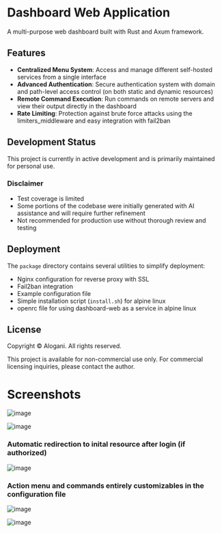# Dashboard Web Application

A multi-purpose web dashboard built with Rust and Axum framework.

## Features

- **Centralized Menu System**: Access and manage different self-hosted services from a single interface
- **Advanced Authentication**: Secure authentication system with domain and path-level access control (on both static and dynamic resources)
- **Remote Command Execution**: Run commands on remote servers and view their output directly in the dashboard
- **Rate Limiting**: Protection against brute force attacks using the limiters_middleware and easy integration with fail2ban

## Development Status

This project is currently in active development and is primarily maintained for personal use.

### Disclaimer

- Test coverage is limited
- Some portions of the codebase were initially generated with AI assistance and will require further refinement
- Not recommended for production use without thorough review and testing

## Deployment

The `package` directory contains several utilities to simplify deployment:
- Nginx configuration for reverse proxy with SSL
- Fail2ban integration
- Example configuration file
- Simple installation script (`install.sh`) for alpine linux
- openrc file for using dashboard-web as a service in alpine linux


## License

Copyright © Alogani. All rights reserved.

This project is available for non-commercial use only. For commercial licensing inquiries, please contact the author.

# Screenshots
![image](https://github.com/user-attachments/assets/259aff09-b4f7-4506-801c-16202e2923db)

![image](https://github.com/user-attachments/assets/94e2a6fa-d529-4578-9f73-c02bb46f66e1)

### Automatic redirection to inital resource after login (if authorized)
![image](https://github.com/user-attachments/assets/5d23c61b-0bcd-4bf1-9977-129d7fc4aa34)

### Action menu and commands entirely customizables in the configuration file

![image](https://github.com/user-attachments/assets/506f054b-a85b-4757-980e-177715c803a6)

![image](https://github.com/user-attachments/assets/e673d98e-341e-4885-b960-cbf2ec351038)

